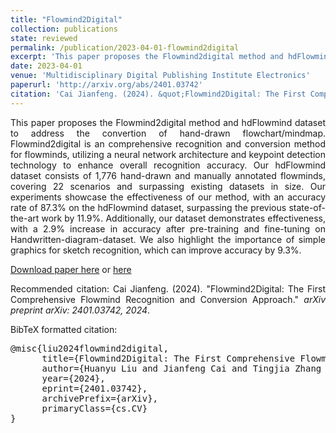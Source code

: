 ```yaml
---
title: "Flowmind2Digital"
collection: publications
state: reviewed
permalink: /publication/2023-04-01-flowmind2digital
excerpt: 'This paper proposes the Flowmind2digital method and hdFlowmind dataset to address the convertion of hand-drawn flowchart/mindmap.'
date: 2023-04-01
venue: 'Multidisciplinary Digital Publishing Institute Electronics'
paperurl: 'http://arxiv.org/abs/2401.03742'
citation: 'Cai Jianfeng. (2024). &quot;Flowmind2Digital: The First Comprehensive Flowmind Recognition and Conversion Approach.&quot; <i>arXiv preprint arXiv: 2401.03742, 2024</i>.'
---
```

<p style="text-align:justify; text-justify:inter-ideograph;">This paper proposes the Flowmind2digital method and hdFlowmind dataset to address the convertion of hand-drawn flowchart/mindmap. 
Flowmind2digital is an comprehensive recognition and conversion method for flowminds, utilizing a neural network architecture and keypoint detection technology to enhance overall recognition accuracy. 
Our hdFlowmind dataset consists of 1,776 hand-drawn and manually annotated flowminds, covering 22 scenarios and surpassing existing datasets in size. 
Our experiments showcase the effectiveness of our method, with an accuracy rate of 87.3% on the hdFlowmind dataset, surpassing the previous state-of-the-art work by 11.9%. 
Additionally, our dataset demonstrates effectiveness, with a 2.9% increase in accuracy after pre-training and fine-tuning on Handwritten-diagram-dataset. 
We also highlight the importance of simple graphics for sketch recognition, which can improve accuracy by 9.3%. </p>

[Download paper here](https://papers.ssrn.com/sol3/papers.cfm?abstract_id=4423352) or [here](http://arxiv.org/abs/2401.03742)

<p style="text-align:justify; text-justify:inter-ideograph;">Recommended citation: Cai Jianfeng. (2024). &quot;Flowmind2Digital: The First Comprehensive Flowmind Recognition and Conversion Approach.&quot; <i>arXiv preprint arXiv: 2401.03742, 2024</i>.</p>

<p style="text-align:justify; text-justify:inter-ideograph;">BibTeX formatted citation: </p>

<pre>
@misc{liu2024flowmind2digital,
      title={Flowmind2Digital: The First Comprehensive Flowmind Recognition and Conversion Approach}, 
      author={Huanyu Liu and Jianfeng Cai and Tingjia Zhang and Hongsheng Li and Siyuan Wang and Guangming Zhu and Syed Afaq Ali Shah and Mohammed Bennamoun and Liang Zhang},
      year={2024},
      eprint={2401.03742},
      archivePrefix={arXiv},
      primaryClass={cs.CV}
}
</pre>